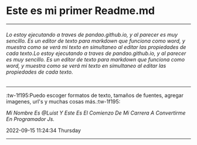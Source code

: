 # **Este es mi primer Readme.md**

------------


######  Lo estoy ejecutando a traves de pandao.github.io, y al parecer es muy sencillo. Es un editor de texto para markdown que funciona como word, y muestra como se verá mi texto en simultaneo al editar las propiedades de cada texto.Lo estoy ejecutando a traves de pandao.github.io, y al parecer es muy sencillo. Es un editor de texto para markdown que funciona como word, y muestra como se verá mi texto en simultaneo al editar las propiedades de cada texto.

------------


:tw-1f195:Puedo escoger formatos de texto, tamaños de fuentes, agregar imagenes, url's y muchas cosas más.:tw-1f195:

*Mi Nombre Es &#64;Luist Y Este Es El Comienzo De Mi Carrera A Convertirme En Programador Js.*

2022-09-15 11:24:34 Thursday

------------